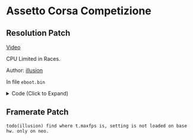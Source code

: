 # Assetto Corsa Competizione

## Resolution Patch

[Video](https://youtu.be/XnRTDuLJBig)

CPU Limited in Races.

Author: [illusion](https://github.com/illusion0001)

In file `eboot.bin`

<details>
<summary>Code (Click to Expand)</summary>

```
0x34BA740 E9 CB E3 38 FE 41 C7 04 8E 00 00 86 42 C4 C1 7A 10 04 8E C3 # main
0x2E93FA8 48 E9 # min frametime
0x2E96E32 48 E8 0D 39 62 00 # call

# 00 00 86 42 = 67.0f
```

</details>

## Framerate Patch

`todo(illusion) find where t.maxfps is, setting is not loaded on base hw. only on neo.`
